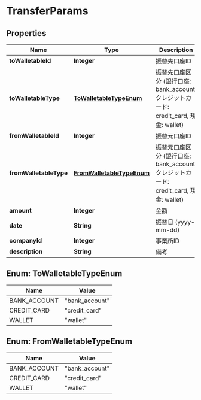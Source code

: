 

# TransferParams

## Properties

Name | Type | Description | Notes
------------ | ------------- | ------------- | -------------
**toWalletableId** | **Integer** | 振替先口座ID | 
**toWalletableType** | [**ToWalletableTypeEnum**](#ToWalletableTypeEnum) | 振替先口座区分 (銀行口座: bank_account, クレジットカード: credit_card, 現金: wallet) | 
**fromWalletableId** | **Integer** | 振替元口座ID | 
**fromWalletableType** | [**FromWalletableTypeEnum**](#FromWalletableTypeEnum) | 振替元口座区分 (銀行口座: bank_account, クレジットカード: credit_card, 現金: wallet) | 
**amount** | **Integer** | 金額 | 
**date** | **String** | 振替日 (yyyy-mm-dd) | 
**companyId** | **Integer** | 事業所ID | 
**description** | **String** | 備考 |  [optional]



## Enum: ToWalletableTypeEnum

Name | Value
---- | -----
BANK_ACCOUNT | &quot;bank_account&quot;
CREDIT_CARD | &quot;credit_card&quot;
WALLET | &quot;wallet&quot;



## Enum: FromWalletableTypeEnum

Name | Value
---- | -----
BANK_ACCOUNT | &quot;bank_account&quot;
CREDIT_CARD | &quot;credit_card&quot;
WALLET | &quot;wallet&quot;



